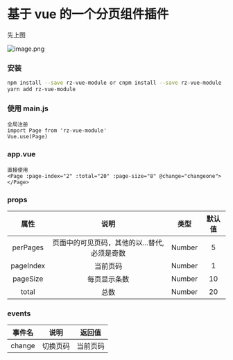 # 基于 vue 的一个分页组件插件
先上图

![image.png](https://i.loli.net/2019/09/02/A7vo2caqxsLUZ58.png)

### 安装
```sh
npm install --save rz-vue-module or cnpm install --save rz-vue-module
yarn add rz-vue-module
```

### 使用 main.js
```
全局注册
import Page from 'rz-vue-module'
Vue.use(Page)
```
### app.vue
```
直接使用
<Page :page-index="2" :total="20" :page-size="8" @change="changeone"></Page>
```
### props
|   属性    |                     说明                      |  类型  | 默认值 |
| :-------: | :-------------------------------------------: | :----: | :----: |
| perPages  | 页面中的可见页码，其他的以...替代, 必须是奇数 | Number |   5    |
| pageIndex |                   当前页码                    | Number |   1    |
| pageSize  |                 每页显示条数                  | Number |   10   |
|   total   |                     总数                      | Number |   20   |

### events
| 事件名 |   说明   |  返回值  |
| :----: | :------: | :------: |
| change | 切换页码 | 当前页码 |
